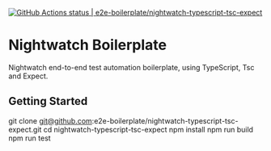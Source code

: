[![GitHub Actions status | e2e-boilerplate/nightwatch-typescript-tsc-expect](https://github.com/e2e-boilerplate/nightwatch-typescript-tsc-expect/workflows/nightwatch-typescript-tsc-expect/badge.svg)](https://github.com/e2e-boilerplate/nightwatch-typescript-tsc-expect/actions?workflow=nightwatch-typescript-tsc-expect)

# Nightwatch Boilerplate

Nightwatch end-to-end test automation boilerplate, using TypeScript, Tsc and Expect.

## Getting Started

git clone git@github.com:e2e-boilerplate/nightwatch-typescript-tsc-expect.git
cd nightwatch-typescript-tsc-expect
npm install
npm run build
npm run test
